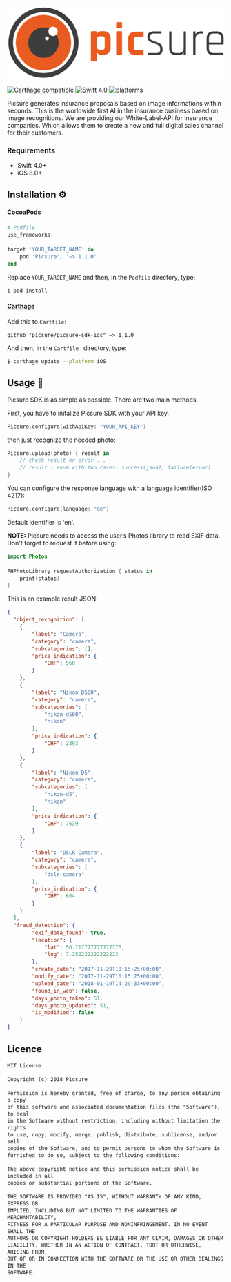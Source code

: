 <img src="assets/picsure.png" alt="Picsure">

[![Carthage compatible](https://img.shields.io/badge/Carthage-compatible-4BC51D.svg?style=flat)](#carthage)
![Swift 4.0](https://img.shields.io/badge/Swift-4.0.x-orange.svg)
![platforms](https://img.shields.io/badge/platforms-iOS-lightgrey.svg)

Picsure generates insurance proposals based on image informations within seconds. This is the worldwide first AI in the insurance business based on image recognitions. We are providing our White-Label-API for insurance companies. Which allows them to create a new and full digital sales channel for their customers.

### Requirements ###

* Swift 4.0+
* iOS 8.0+

## Installation ⚙️ ##

#### [CocoaPods](https://guides.cocoapods.org/using/using-cocoapods.html)

```ruby
# Podfile
use_frameworks!

target 'YOUR_TARGET_NAME' do
    pod 'Picsure', '~> 1.1.0'
end
```

Replace `YOUR_TARGET_NAME` and then, in the `Podfile` directory, type:

```bash
$ pod install
```

#### [Carthage](https://github.com/Carthage/Carthage)

Add this to `Cartfile`:

```
github "picsure/picsure-sdk-ios" ~> 1.1.0
```
And then, in the `Cartfile ` directory, type:

```bash
$ carthage update --platform iOS
```

## Usage 🚀 ##

Picsure SDK is as simple as possible. There are two main methods.

First, you have to initalize Picsure SDK with your API key.

```swift
Picsure.configure(withApiKey: "YOUR_API_KEY")
```
then just recognize the needed photo:

```swift
Picsure.upload(photo) { result in
    // check result or error ...
    // result - enum with two cases: success(json), failure(error).
}
```

You can configure the response language with a language identifier(ISO 4217):

```swift
Picsure.configure(language: "de")
```


Default identifier is 'en'.

**NOTE:** Picsure needs to access the user’s Photos library to read EXIF data. Don't forget to request it before using:

```swift
import Photos

PHPhotoLibrary.requestAuthorization { status in
	print(status)
}
```

This is an example result JSON:
```json
{
  "object_recognition": [
    {
        "label": "Camera",
        "category": "camera",
        "subcategories": [],
        "price_indication": {
            "CHF": 560
        }
    },
    {
        "label": "Nikon D500",
        "category": "camera",
        "subcategories": [
            "nikon-d500",
            "nikon"
        ],
        "price_indication": {
            "CHF": 2393
        }
    },
    {
        "label": "Nikon D5",
        "category": "camera",
        "subcategories": [
            "nikon-d5",
            "nikon"
        ],
        "price_indication": {
            "CHF": 7639
        }
    },
    {
        "label": "DSLR Camera",
        "category": "camera",
        "subcategories": [
            "dslr-camera"
        ],
        "price_indication": {
            "CHF": 664
        }
    }
  ],
  "fraud_detection": {
        "exif_data_found": true,
        "location": {
            "lat": 50.717777777777776,
            "lng": 7.152222222222223
        },
        "create_date": "2017-11-29T10:15:25+00:00",
        "modify_date": "2017-11-29T10:15:25+00:00",
        "upload_date": "2018-01-19T14:29:33+00:00",
        "found_in_web": false,
        "days_photo_taken": 51,
        "days_photo_updated": 51,
        "is_modified": false
    }
}
```

## Licence

```
MIT License

Copyright (c) 2018 Picsure

Permission is hereby granted, free of charge, to any person obtaining a copy
of this software and associated documentation files (the "Software"), to deal
in the Software without restriction, including without limitation the rights
to use, copy, modify, merge, publish, distribute, sublicense, and/or sell
copies of the Software, and to permit persons to whom the Software is
furnished to do so, subject to the following conditions:

The above copyright notice and this permission notice shall be included in all
copies or substantial portions of the Software.

THE SOFTWARE IS PROVIDED "AS IS", WITHOUT WARRANTY OF ANY KIND, EXPRESS OR
IMPLIED, INCLUDING BUT NOT LIMITED TO THE WARRANTIES OF MERCHANTABILITY,
FITNESS FOR A PARTICULAR PURPOSE AND NONINFRINGEMENT. IN NO EVENT SHALL THE
AUTHORS OR COPYRIGHT HOLDERS BE LIABLE FOR ANY CLAIM, DAMAGES OR OTHER
LIABILITY, WHETHER IN AN ACTION OF CONTRACT, TORT OR OTHERWISE, ARISING FROM,
OUT OF OR IN CONNECTION WITH THE SOFTWARE OR THE USE OR OTHER DEALINGS IN THE
SOFTWARE.
```
